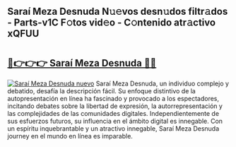 ## Saraí Meza Desnuda N𝚞𝚎vos desn𝚞dos filtr𝚊dos - Parts-v1C F𝚘tos vid𝚎o - C𝚘ntenido atr𝚊ctivo xQFUU

# <h2><a href="http://mb4r1lq.tromn.icu/?c=Sara%c3%ad+Meza+Desnuda">🔗👉👉👉 Saraí Meza Desnuda 🔗🔗</a></h2>

[![Saraí Meza Desnuda nuevo](https://i.imgur.com/pEAQMta.gif)](http://mb4r1lq.tromn.icu/?c=Sara%c3%ad+Meza+Desnuda)
Saraí Meza Desnuda, un individuo complejo y debatido, desafía la descripción fácil. Su enfoque distintivo de la autopresentación en línea ha fascinado y provocado a los espectadores, incitando debates sobre la libertad de expresión, la autorrepresentación y las complejidades de las comunidades digitales. Independientemente de sus esfuerzos futuros, su influencia en el ámbito digital es innegable. Con un espíritu inquebrantable y un atractivo innegable, Saraí Meza Desnuda journey en el mundo en línea es imparable.
